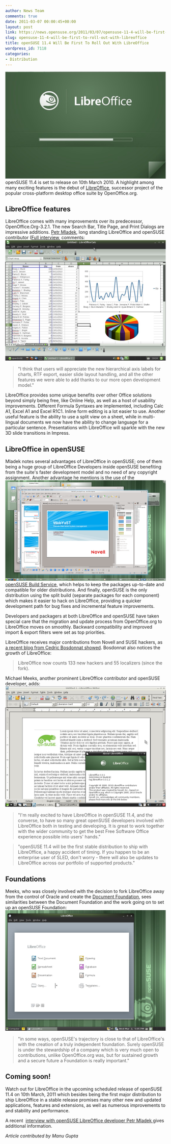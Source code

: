 ```yaml
---
author: News Team
comments: true
date: 2011-03-07 00:00:45+00:00
layout: post
link: https://news.opensuse.org/2011/03/07/opensuse-11-4-will-be-first-to-roll-out-with-libreoffice/
slug: opensuse-11-4-will-be-first-to-roll-out-with-libreoffice
title: openSUSE 11.4 Will Be First To Roll Out With LibreOffice
wordpress_id: 7118
categories:
- Distribution
---
```


[![LibreOffice Splash on openSUSE](/wp-content/uploads/2011/03/LibreOffice-splash.jpg)](//news.opensuse.org/2011/03/07/opensuse-11-4-will-be-first-to-roll-out-with-libreoffice/libreoffice-splash/)openSUSE 11.4 is set to release on 10th March 2010.  A highlight among many exciting features is the debut of [LibreOffice](//www.libreoffice.org/), successor project of the popular cross-platform desktop office suite by OpenOffice.org.

<!-- more -->


## LibreOffice features


LibreOffice comes with many improvements over its predecessor, OpenOffice.Org-3.2.1. The new Search Bar, Title Page, and Print Dialogs are impressive additions. [Petr Mladek](//sysbytes.wordpress.com/2011/03/07/an-interview-with-petr-mladek-libre-office-developer/), long standing LibreOffice and openSUSE contributor ([Full interview](//sysbytes.wordpress.com/2011/03/07/an-interview-with-petr-mladek-libre-office-developer/), comments:
[![LibreOffice Calc on XFCE in openSUSE 11.4](/wp-content/uploads/2011/03/11.4-screenshot-libreoffice-calc-on-xfce.jpg)](//news.opensuse.org/2011/03/07/opensuse-11-4-will-be-first-to-roll-out-with-libreoffice/11-4-screenshot-libreoffice-calc-on-xfce/)


<blockquote>"I think that users will appreciate the new hierarchical axis labels for charts, RTF export, easier slide layout handling, and all the other features we were able to add thanks to our more open development model."</blockquote>


LibreOffice provides some unique benefits over other Office solutions beyond simply being free, like Online Help, as well as a host of usability improvements. Different Formula Syntaxes are implemented, including Calc A1, Excel A1 and Excel R1C1. Inline form editing is a lot easier to use. Another useful feature is the ability to use a split view on a sheet, while in multi-lingual documents we now have the ability to change language for a particular sentence. Presentations with LibreOffice will sparkle with the new 3D slide transitions in Impress.


## LibreOffice in openSUSE


Mladek notes several advantages of LibreOffice in openSUSE; one of them being a huge group of LibreOffice Developers inside openSUSE benefiting from the suite's faster development model and no need of any copyright assignment. Another advantage he mentions is the use of the [![](/wp-content/uploads/2011/02/libreoffice.png)](//news.opensuse.org/2011/03/07/opensuse-11-4-will-be-first-to-roll-out-with-libreoffice/libreoffice/)[openSUSE Build Service](https://build.opensuse.org/), which helps to keep the packages up-to-date and compatible for older distributions. And finally, openSUSE is the only distribution using the split build (separate packages for each component) which makes it easier to hack on LibreOffice, providing a quicker development path for bug fixes and incremental feature improvements.

Developers and packagers at both LibreOffice and openSUSE have taken special care that the migration and update process from OpenOffice.org to LibreOffice moves on smoothly. Backward compatibility and improved import & export filters were set as top priorities.

LibreOffice receives major contributions from Novell and SUSE hackers, as [a recent blog from Cedric Bosdonnat showed](//cedric.bosdonnat.free.fr/wordpress/?p=758). Bosdonnat also notices the growth of LibreOffice:


<blockquote>LibreOffice now counts 133 new hackers and 55 localizers (since the fork).</blockquote>


Michael Meeks, another prominent LibreOffice contributor and openSUSE developer, adds:
[![LibreOffice Writer on LXDE in openSUSE 11.4](/wp-content/uploads/2011/03/11.4-screenshot-libreoffice-writer-on-lxde.jpg)](//news.opensuse.org/2011/03/07/opensuse-11-4-will-be-first-to-roll-out-with-libreoffice/11-4-screenshot-libreoffice-writer-on-lxde/)


<blockquote>"I'm really excited to have LibreOffice in openSUSE 11.4, and the converse, to have so many great openSUSE developers involved with LibreOffice both in testing and developing. It is great to work together with the wider community to get the best Free Software Office experience possible into users' hands."</blockquote>




<blockquote>"openSUSE 11.4 will be the first stable distribution to ship with LibreOffice, a happy accident of timing. If you happen to be an enterprise user of SLED, don't worry - there will also be updates to LibreOffice across our portfolio of supported products."</blockquote>




## Foundations


Meeks, who was closely involved with the decision to fork LibreOffice away from the control of Oracle and create the [Document Foundation](//www.documentfoundation.org/), sees similarities between the Document Foundation and the work going on to set up an openSUSE Foundation:
[![LibreOffice on GNOME in openSUSE 11.4](/wp-content/uploads/2011/03/11.4-screenshot-libreoffice-start.jpg)](//news.opensuse.org/2011/03/07/opensuse-11-4-will-be-first-to-roll-out-with-libreoffice/11-4-screenshot-libreoffice-start/)


<blockquote>"in some ways, openSUSE's trajectory is close to that of LibreOffice's with the creation of a truly independent foundation. Surely openSUSE is under the stewardship of a company which is very much open to contributions, unlike OpenOffice.org was, but for sustained growth and a secure future a Foundation is really important."</blockquote>




## Coming soon!


Watch out for LibreOffice in the upcoming scheduled release of openSUSE 11.4 on 10th March, 2011 which besides being the first major distribution to ship LibreOffice in a stable release promises many other new and updated applications, features and extensions, as well as numerous improvements to and stability and performance.

A recent  [interview with openSUSE LibreOffice developer Petr Mladek ](//sysbytes.wordpress.com/2011/03/07/an-interview-with-petr-mladek-libre-office-developer/)gives additional information.

_Article contributed by Manu Gupta_
